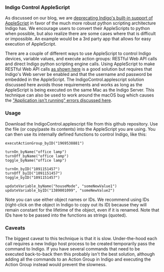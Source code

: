### Indigo Control AppleScript

As discussed on our blog, we are [deprecating Indigo's built-in support of AppleScript](http://www.indigodomo.com/blog/2017/09/09/future-applescript-and-indigo/)
in favor of the much more robust python scripting architecture Indigo has. We encourage users to convert their AppleScripts to python when possible, but also
realize there are some cases where that is difficult or impossible. An example would be a 3rd party app that allows for easy execution of AppleScript.

There are a couple of different ways to use AppleScript to control Indigo devices, variable values, and execute action groups: RESTful Web API calls and direct Indigo python scripting engine calls. Using AppleScript to make RESTful Web API calls [as shown here](http://wiki.indigodomo.com/doku.php?id=indigo_s_restful_urls#applescript_the_restful_api) is a good solution but requires that Indigo's Web server be enabled and that the username and password be embedded in the AppleScript. The IndigoControl.applescript solution discussed here avoids those requirements and works as long as the AppleScript is being executed on the same Mac as the Indigo Server. This technique can also be used to work around the macOS bug which causes the ["Application isn't running" errors discussed here](http://forums.indigodomo.com/viewtopic.php?p=103428#p103428).

### Usage

Download the IndigoControl.applescript file from this github repository. Use the file (or copy/paste its contents)
into the AppleScript you are using. You can then use its internally defined functions to control Indigo, like this:

```executActionGroup_byName("cooking scene")
executActionGroup_byID("1969538881")

turnOn_byName("office lamp")
turnOff_byName("office lamp")
toggle_byName("office lamp")

turnOn_byID("1091151457")
turnOff_byID("1091151457")
toggle_byID("1091151457")

updateVariable_byName("houseMode", "someNewValue1")
updateVariable_byID("1389001099", "someNewValue2")
```

Note you can use either object names or IDs. We recommend using IDs (right-click on the object in Indigo to copy out its ID) because they will
remain constant for the lifetime of the object, even if it is renamed. Note that IDs have to be passed into the functions as strings (quoted).

### Caveats

The biggest caveat to this technique is that it is slow. Under-the-hood each call requires a new Indigo host process to be created temporarily
pass the command to Indigo. If you have several commands that need to be executed back-to-back then this probably isn't the best
solution, although adding all the commands to an Action Group in Indigo and executing the Action Group
instead would prevent the slowness.
